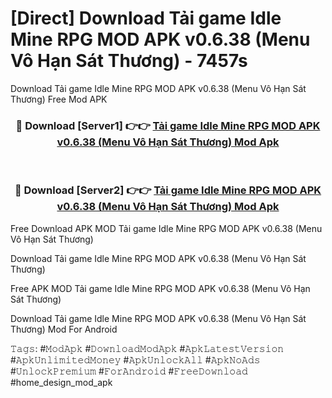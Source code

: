 # [Direct] Download Tải game Idle Mine RPG MOD APK v0.6.38 (Menu Vô Hạn Sát Thương) - 7457s
Download Tải game Idle Mine RPG MOD APK v0.6.38 (Menu Vô Hạn Sát Thương) Free Mod APK

<div align="center">
<h3>🔴 Download [Server1] 👉👉 <a href="https://apk-comot.site?title=Tải_game_Idle_Mine_RPG_MOD_APK_v0.6.38_(Menu_Vô_Hạn_Sát_Thương)">Tải game Idle Mine RPG MOD APK v0.6.38 (Menu Vô Hạn Sát Thương) Mod Apk</a></h3><br>

<h3>🔴 Download [Server2] 👉👉 <a href="https://apk-comot.site?title=Tải_game_Idle_Mine_RPG_MOD_APK_v0.6.38_(Menu_Vô_Hạn_Sát_Thương)">Tải game Idle Mine RPG MOD APK v0.6.38 (Menu Vô Hạn Sát Thương) Mod Apk</a></h3>
</div>


Free Download APK MOD Tải game Idle Mine RPG MOD APK v0.6.38 (Menu Vô Hạn Sát Thương)

Download Tải game Idle Mine RPG MOD APK v0.6.38 (Menu Vô Hạn Sát Thương) 

Free APK MOD Tải game Idle Mine RPG MOD APK v0.6.38 (Menu Vô Hạn Sát Thương) 

Download Tải game Idle Mine RPG MOD APK v0.6.38 (Menu Vô Hạn Sát Thương) Mod For Android

𝚃𝚊𝚐𝚜: #𝙼𝚘𝚍𝙰𝚙𝚔 #𝙳𝚘𝚠𝚗𝚕𝚘𝚊𝚍𝙼𝚘𝚍𝙰𝚙𝚔 #𝙰𝚙𝚔𝙻𝚊𝚝𝚎𝚜𝚝𝚅𝚎𝚛𝚜𝚒𝚘𝚗 #𝙰𝚙𝚔𝚄𝚗𝚕𝚒𝚖𝚒𝚝𝚎𝚍𝙼𝚘𝚗𝚎𝚢 #𝙰𝚙𝚔𝚄𝚗𝚕𝚘𝚌𝚔𝙰𝚕𝚕 #𝙰𝚙𝚔𝙽𝚘𝙰𝚍𝚜 #𝚄𝚗𝚕𝚘𝚌𝚔𝙿𝚛𝚎𝚖𝚒𝚞𝚖 #𝙵𝚘𝚛𝙰𝚗𝚍𝚛𝚘𝚒𝚍 #𝙵𝚛𝚎𝚎𝙳𝚘𝚠𝚗𝚕𝚘𝚊𝚍 #home_design_mod_apk